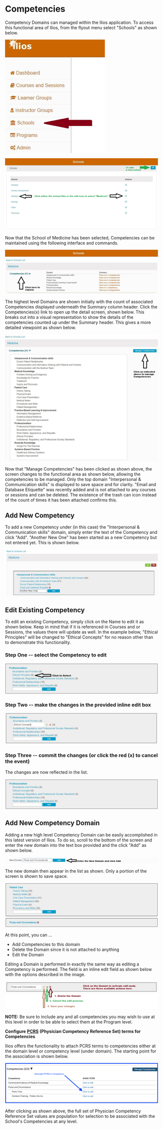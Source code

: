 # Competencies

Competency Domains can managed within the Ilios application. To access this functional area of Ilios, from the flyout menu select "Schools" as shown below.

![New Flyout](../.gitbook/assets/updated_flyout.jpg)

![Select School to edit](../.gitbook/assets/schools.jpg)

Now that the School of Medicine has been selected, Competencies can be maintained using the following interface and commands.

![Expand to see more about Competencies](../.gitbook/assets/manage_competencies.jpg)

The highest level Domains are shown initially with the count of associated Competencies displayed underneath the Summary column header. Click the Competencies\(x\) link to open up the detail screen, shown below. This breaks out into a visual representation to show the details of the competencies counted up under the Summary header. This gives a more detailed viewpoint as shown below.

![Competencies Expanded](../.gitbook/assets/competencies_expanded.jpg)

Now that "Manage Competencies" has been clicked as shown above, the screen changes to the functional area as shown below, allowing the competencies to be managed. Only the top domain "Interpersonal & Communication skills" is displayed to save space and for clarity. "Email and Database Etiquette" was recently added and is not attached to any courses or sessions and can be deleted. The existence of the trash can icon instead of the count of times it has been attached confirms this.

## Add New Competency

To add a new Competency under \(in this case\) the "Interpersonal & Communication skills" domain, simply enter the text of the Competency and click "Add". "Another New One" has been started as a new Competency but not entered yet. This is shown below.

![Add Competency](../.gitbook/assets/competency_add.jpg)

## Edit Existing Competency

To edit an existing Competency, simply click on the Name to edit it as shown below. Keep in mind that if it is referenced in Courses and or Sessions, the values there will update as well. In the example below, "Ethical Principles" will be changed to "Ethical Concepts" for no reason other than to demonstrate this functionality.

### Step One -- select the Competency to edit

![Select the Competency to Edit](../.gitbook/assets/update_comp_1.jpg)

### Step Two -- make the changes in the provided inline edit box

![Make the Changes](../.gitbook/assets/update_comp_2.jpg)

### Step Three -- commit the changes \(or click the red \(x\) to cancel the event\)

The changes are now reflected in the list.

![](../.gitbook/assets/update_comp_3.jpg)

## Add New Competency Domain

Adding a new high level Competency Domain can be easily accomplished in this latest version of Ilios. To do so, scroll to the bottom of the screen and enter the new domain into the text box provided and the click "Add" as shown below.

![Add New Competency Domain](../.gitbook/assets/new_domain.jpg)

 The new domain then appear in the list as shown. Only a portion of the screen is shown to save space. 

![New Domain Added](../.gitbook/assets/new_domain_2.jpg)

At this point, you can ...

* Add Competencies to this domain
* Delete the Domain since it is not attached to anything
* Edit the Domain

Editing a Domain is performed in exactly the same way as editing a Competency is performed. The field is an inline edit field as shown below with the options described in the image.

![](../.gitbook/assets/edit_domain.jpg)

**NOTE:** Be sure to include any and all competencies you may wish to use at this level in order to be able to select them at the Program level.

**Configure** [**PCRS**](https://www.aamc.org/what-we-do/mission-areas/medical-education/curriculum-inventory/establish-your-ci/physician-competency-reference-set) **\(Physician Competency Reference Set\) terms for Competencies**

Ilios offers the functionality to attach PCRS terms to competencies either at the domain level or competency level \(under domain\). The starting point for the association is shown below.

![Ready to edit PCRS Association](../.gitbook/assets/screen-shot-2021-09-17-at-3.11.24-pm.png)

After clicking as shown above, the full set of Physician Competency Reference Set values are population for selection to be associated with the School's Competencies at any level.



